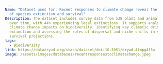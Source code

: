 ```yaml
---
Name: "Dataset used for: Recent responses to climate change reveal the drivers
  of species extinction and survival"
Description: The dataset includes survey data from 538 plant and animal species
  over time, with 44% experiencing local extinctions. It supports analyses of
  climate change impacts on biodiversity, identifying key climatic drivers of
  extinction and assessing the roles of dispersal and niche shifts in species
  survival projections.
tags:
  - Biodiversity
link: https://datadryad.org/stash/dataset/doi:10.5061/dryad.4tmpg4f5w
image: /assets/images/databases/recentresponsestoclimatechange.jpeg
---
```

